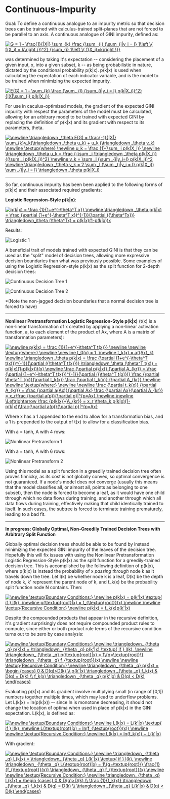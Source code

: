 # Continuous-Impurity
Goal: To define a continuous analogue to an impurity metric so that decision trees can be trained with calculus-trained split-planes that are not forced to be parallel to an axis. A continuous analogue of GINI impurity, defined as:


<a href="https://www.codecogs.com/eqnedit.php?latex=G&space;=&space;1&space;-&space;\frac{1}{|X|}&space;\sum_{k}&space;\frac&space;{\sum_&space;{l}&space;(\sum_{i|y_i&space;=&space;l}&space;1\left&space;\{&space;f(X_i)&space;=&space;k\right&space;\})^2}&space;{\sum_{i}&space;1\left&space;\{&space;f(X_i)=k\right&space;\}}" target="_blank"><img src="https://latex.codecogs.com/gif.latex?G&space;=&space;1&space;-&space;\frac{1}{|X|}&space;\sum_{k}&space;\frac&space;{\sum_&space;{l}&space;(\sum_{i|y_i&space;=&space;l}&space;1\left&space;\{&space;f(X_i)&space;=&space;k\right&space;\})^2}&space;{\sum_{i}&space;1\left&space;\{&space;f(X_i)=k\right&space;\}}" title="G = 1 - \frac{1}{|X|} \sum_{k} \frac {\sum_ {l} (\sum_{i|y_i = l} 1\left \{ f(X_i) = k\right \})^2} {\sum_{i} 1\left \{ f(X_i)=k\right \}}" /></a>

was determined by taking it's expectation -- considering the placement of a given input, x, into a given subset, k -- as being probabilistic in nature, dictated by the conditional probability p(k|x). p(k|x) is used when calculating the expectation of each indicator variable, and is the model to be trained when minimizing the expected impurity.

<a href="https://www.codecogs.com/eqnedit.php?latex=E(G)&space;=&space;1&space;-&space;\sum_{k}&space;\frac&space;{\sum_&space;{l}&space;(\sum_{i|y_i&space;=&space;l}&space;p(k|X_i))^2}&space;{|X|\sum_{i}&space;p(k|X_i)}" target="_blank"><img src="https://latex.codecogs.com/gif.latex?E(G)&space;=&space;1&space;-&space;\sum_{k}&space;\frac&space;{\sum_&space;{l}&space;(\sum_{i|y_i&space;=&space;l}&space;p(k|X_i))^2}&space;{|X|\sum_{i}&space;p(k|X_i)}" title="E(G) = 1 - \sum_{k} \frac {\sum_ {l} (\sum_{i|y_i = l} p(k|X_i))^2} {|X|\sum_{i} p(k|X_i)}" /></a>


For use in caculus-optimized models, the gradient of the expected GINI impurity with respect the parameters of the model must be calculated, allowing for an arbitrary model to be trained with expected GINI by replacing the definition of p(k|x) and its gradient with respect to its parameters, theta.


<a href="https://www.codecogs.com/eqnedit.php?latex=\newline&space;\triangledown&space;_\theta&space;E(G)&space;=&space;\frac{-1}{|X|}&space;\sum_{k}v_k(\triangledown&space;_\theta&space;u_k)&space;&plus;&space;u_k&space;(\triangledown&space;_\theta&space;v_k)&space;\newline&space;\textup{where}&space;\newline&space;u_k&space;=&space;\frac&space;{1}{\sum_&space;i&space;p(k|X_i)}&space;\newline&space;\triangledown&space;_\theta&space;u_k&space;=&space;\frac&space;{-\sum&space;_i&space;\triangledown&space;_\theta&space;p(k|X_i)}&space;{(\sum&space;_i&space;p(k|X_i))^2}&space;\newline&space;v_k&space;=&space;\sum&space;_l&space;(\sum&space;_{i|y_i=l}&space;p(k|X_i))^2&space;\newline&space;\triangledown&space;_\theta&space;v_k&space;=&space;2&space;\sum&space;_l&space;(\sum&space;_{i|y_i&space;=&space;l}&space;p(k|X_i))&space;\sum&space;_{i|y_i&space;=&space;l}&space;\triangledown&space;_\theta&space;p(k|X_i)" target="_blank"><img src="https://latex.codecogs.com/gif.latex?\newline&space;\triangledown&space;_\theta&space;E(G)&space;=&space;\frac{-1}{|X|}&space;\sum_{k}v_k(\triangledown&space;_\theta&space;u_k)&space;&plus;&space;u_k&space;(\triangledown&space;_\theta&space;v_k)&space;\newline&space;\textup{where}&space;\newline&space;u_k&space;=&space;\frac&space;{1}{\sum_&space;i&space;p(k|X_i)}&space;\newline&space;\triangledown&space;_\theta&space;u_k&space;=&space;\frac&space;{-\sum&space;_i&space;\triangledown&space;_\theta&space;p(k|X_i)}&space;{(\sum&space;_i&space;p(k|X_i))^2}&space;\newline&space;v_k&space;=&space;\sum&space;_l&space;(\sum&space;_{i|y_i=l}&space;p(k|X_i))^2&space;\newline&space;\triangledown&space;_\theta&space;v_k&space;=&space;2&space;\sum&space;_l&space;(\sum&space;_{i|y_i&space;=&space;l}&space;p(k|X_i))&space;\sum&space;_{i|y_i&space;=&space;l}&space;\triangledown&space;_\theta&space;p(k|X_i)" title="\newline \triangledown _\theta E(G) = \frac{-1}{|X|} \sum_{k}v_k(\triangledown _\theta u_k) + u_k (\triangledown _\theta v_k) \newline \textup{where} \newline u_k = \frac {1}{\sum_ i p(k|X_i)} \newline \triangledown _\theta u_k = \frac {-\sum _i \triangledown _\theta p(k|X_i)} {(\sum _i p(k|X_i))^2} \newline v_k = \sum _l (\sum _{i|y_i=l} p(k|X_i))^2 \newline \triangledown _\theta v_k = 2 \sum _l (\sum _{i|y_i = l} p(k|X_i)) \sum _{i|y_i = l} \triangledown _\theta p(k|X_i)" /></a>

----------------------------------------------------------------------------------------------------------------

So far, continuous impurity has been been applied to the following forms of p(k|x) and their associated required gradients:

**Logistic Regression-Style p(k|x)**:

<a href="https://www.codecogs.com/eqnedit.php?latex=p(k|x)&space;=&space;\frac&space;{1}{1&plus;e^{-\theta^T&space;x}}&space;\newline&space;\triangledown&space;_\theta&space;p(k|x)&space;=&space;\frac&space;{\partial&space;(1&plus;e^{-\theta^T&space;x})^{-1}}{\partial&space;({\theta^Tx})}&space;\triangledown_\theta&space;(\theta^Tx)&space;=&space;p(k|x)(1-p(k|x))x" target="_blank"><img src="https://latex.codecogs.com/gif.latex?p(k|x)&space;=&space;\frac&space;{1}{1&plus;e^{-\theta^T&space;x}}&space;\newline&space;\triangledown&space;_\theta&space;p(k|x)&space;=&space;\frac&space;{\partial&space;(1&plus;e^{-\theta^T&space;x})^{-1}}{\partial&space;({\theta^Tx})}&space;\triangledown_\theta&space;(\theta^Tx)&space;=&space;p(k|x)(1-p(k|x))x" title="p(k|x) = \frac {1}{1+e^{-\theta^T x}} \newline \triangledown _\theta p(k|x) = \frac {\partial (1+e^{-\theta^T x})^{-1}}{\partial ({\theta^Tx})} \triangledown_\theta (\theta^Tx) = p(k|x)(1-p(k|x))x" /></a>

Results: 


![Logistic 1](https://github.com/CornellDataScience/Continuous-Impurity/blob/master/Continuous%20impurity%20first%20working%20result.png?raw=true)


A beneficial trait of models trained with expected GINI is that they can be used as the "split" model of decision trees, allowing more expressive decision boundaries than what was previously possible. Some examples of using the Logistic Regression-style p(k|x) as the split function for 2-depth decision trees:

![Continuous Decision Tree 1](https://github.com/CornellDataScience/Continuous-Impurity/blob/master/Continuous%20Imuprity%20Decision%20Tree.png?raw=true)

![Continuous Decision Tree 2](https://github.com/CornellDataScience/Continuous-Impurity/blob/master/Continuous%20Imuprity%20Decision%20Tree%202.png?raw=true)

*(Note the non-jagged decision boundaries that a normal decision tree is forced to have)

---------------------------------------------------------------------------------------------------------------

**Nonlinear Pretransformation Logistic Regression-Style p(k|x)** (t(x) is a non-linear transformation of x created by applying a non-linear activation function, a, to each element of the product of Ax, where A is a matrix of transformation parameters):

<a href="https://www.codecogs.com/eqnedit.php?latex=\newline&space;p(k|x)&space;=&space;\frac&space;{1}{1&plus;e^{-\theta^T&space;t(x)}}&space;\newline&space;\newline&space;\textup{where:}&space;\newline&space;\newline&space;t_0(x)&space;=&space;1,&space;\newline&space;t_k(x)&space;=&space;a((Ax)_k)&space;\newline&space;\triangledown&space;_\theta&space;p(k|x)&space;=&space;\frac&space;{\partial&space;(1&plus;e^{-\theta^T&space;t(x)})^{-1}}{\partial&space;({\theta^T&space;t(x)})}&space;\triangledown_\theta&space;(\theta^T&space;t(x))&space;=&space;p(k|x)(1-p(k|x))t(x)&space;\newline&space;\frac&space;{\partial&space;p(k|x)}&space;{\partial&space;A_{kr}}&space;=&space;\frac&space;{\partial&space;(1&plus;e^{-\theta^T&space;t(x)})^{-1}}{\partial&space;({\theta^T&space;t(x)})}&space;\frac&space;{\partial&space;\theta^T&space;t(x)}{\partial&space;t_k(x)}&space;\frac&space;{\partial&space;t_k(x)}&space;{\partial&space;A_{kr}}&space;\newline&space;\newline&space;\textup{where:}&space;\newline&space;\newline&space;\frac&space;{\partial&space;t_k(x)}&space;{\partial&space;A_{kr}}&space;=&space;\frac&space;{\partial&space;a(Ax)}{\partial&space;Ax}&space;\frac&space;{\partial&space;Ax}{\partial&space;A_{kr}}&space;=&space;x_r\frac&space;{\partial&space;a(p)}{\partial&space;p}|^{p=Ax}&space;\newline&space;\newline&space;\Leftrightarrow&space;\frac&space;{p(k|x)}{A_{kr}}&space;=&space;x_r&space;\theta_k&space;p(k|x)(1-p(k|x))\frac{\partial&space;a(p)}{\partial&space;p}|^{p=Ax}" target="_blank"><img src="https://latex.codecogs.com/gif.latex?\newline&space;p(k|x)&space;=&space;\frac&space;{1}{1&plus;e^{-\theta^T&space;t(x)}}&space;\newline&space;\newline&space;\textup{where:}&space;\newline&space;\newline&space;t_0(x)&space;=&space;1,&space;\newline&space;t_k(x)&space;=&space;a((Ax)_k)&space;\newline&space;\triangledown&space;_\theta&space;p(k|x)&space;=&space;\frac&space;{\partial&space;(1&plus;e^{-\theta^T&space;t(x)})^{-1}}{\partial&space;({\theta^T&space;t(x)})}&space;\triangledown_\theta&space;(\theta^T&space;t(x))&space;=&space;p(k|x)(1-p(k|x))t(x)&space;\newline&space;\frac&space;{\partial&space;p(k|x)}&space;{\partial&space;A_{kr}}&space;=&space;\frac&space;{\partial&space;(1&plus;e^{-\theta^T&space;t(x)})^{-1}}{\partial&space;({\theta^T&space;t(x)})}&space;\frac&space;{\partial&space;\theta^T&space;t(x)}{\partial&space;t_k(x)}&space;\frac&space;{\partial&space;t_k(x)}&space;{\partial&space;A_{kr}}&space;\newline&space;\newline&space;\textup{where:}&space;\newline&space;\newline&space;\frac&space;{\partial&space;t_k(x)}&space;{\partial&space;A_{kr}}&space;=&space;\frac&space;{\partial&space;a(Ax)}{\partial&space;Ax}&space;\frac&space;{\partial&space;Ax}{\partial&space;A_{kr}}&space;=&space;x_r\frac&space;{\partial&space;a(p)}{\partial&space;p}|^{p=Ax}&space;\newline&space;\newline&space;\Leftrightarrow&space;\frac&space;{p(k|x)}{A_{kr}}&space;=&space;x_r&space;\theta_k&space;p(k|x)(1-p(k|x))\frac{\partial&space;a(p)}{\partial&space;p}|^{p=Ax}" title="\newline p(k|x) = \frac {1}{1+e^{-\theta^T t(x)}} \newline \newline \textup{where:} \newline \newline t_0(x) = 1, \newline t_k(x) = a((Ax)_k) \newline \triangledown _\theta p(k|x) = \frac {\partial (1+e^{-\theta^T t(x)})^{-1}}{\partial ({\theta^T t(x)})} \triangledown_\theta (\theta^T t(x)) = p(k|x)(1-p(k|x))t(x) \newline \frac {\partial p(k|x)} {\partial A_{kr}} = \frac {\partial (1+e^{-\theta^T t(x)})^{-1}}{\partial ({\theta^T t(x)})} \frac {\partial \theta^T t(x)}{\partial t_k(x)} \frac {\partial t_k(x)} {\partial A_{kr}} \newline \newline \textup{where:} \newline \newline \frac {\partial t_k(x)} {\partial A_{kr}} = \frac {\partial a(Ax)}{\partial Ax} \frac {\partial Ax}{\partial A_{kr}} = x_r\frac {\partial a(p)}{\partial p}|^{p=Ax} \newline \newline \Leftrightarrow \frac {p(k|x)}{A_{kr}} = x_r \theta_k p(k|x)(1-p(k|x))\frac{\partial a(p)}{\partial p}|^{p=Ax}" /></a>

Where x has a 1 appended to the end to allow for a transformation bias, and a 1 is prepended to the output of t(x) to allow for a classification bias.


With a = tanh, A with 4 rows: 


![Nonlinear Pretransform 1](https://github.com/CornellDataScience/Continuous-Impurity/blob/master/Neural-network-style%20pretransform%20continuous%20impurity.png?raw=true)


With a = tanh, A with 6 rows:


![Nonlinear Pretransform 2](https://github.com/CornellDataScience/Continuous-Impurity/blob/master/Neural-network-style%20pretransform%20continuous%20impurity%202.png?raw=true)


Using this model as a split function in a greedily trained decision tree often proves finnicky, as its cost is not globally convex, so optimal convergence is not guaranteed. If a node's model does not converge (usually this means that the model classifies all, or almost all, points as belonging to one subset), then the node is forced to become a leaf, as it would have one child through which no data flows during training, and another through which all data flows during training, effectively making that child identically trained to itself. In such cases, the subtree is forced to terminate training prematurely, leading to a bad fit.

---------------------------------------------------------------------------------------------------------------

**In progress: Globally Optimal, Non-Greedily Trained Decision Trees with Arbitrary Split Function**


Globally optimal decision trees should be able to be found by instead minimizing the expected GINI impurity of the leaves of the decision tree. Hopefully this will fix issues with using the Nonlinear Pretransformation Logistic Regression-Style p(k|x) as the split function for a greedily-trained decision tree. This is accomplished by the following definition of p(k|x), where p(k|x) is instead the probability of x *passing through* node k as it travels down the tree. Let l(k) be whether node k is a leaf, D(k) be the depth of node k, k' represent the parent node of k, and f_k(x) be the probability split function node N contains. Then:


<a href="https://www.codecogs.com/eqnedit.php?latex=\newline&space;\textup{Boundary&space;Conditions:}&space;\newline&space;p(k|x)&space;=&space;p(k'|x)&space;\textup{&space;if&space;}&space;l(k),&space;\newline&space;p(\textup{root}|x)&space;=&space;f_{\textup{root}}(x)&space;\newline&space;\newline&space;\textup{Recursive&space;Condition:}&space;\newline&space;p(k|x)&space;=&space;f_k(x)p(k'|x)" target="_blank"><img src="https://latex.codecogs.com/gif.latex?\newline&space;\textup{Boundary&space;Conditions:}&space;\newline&space;p(k|x)&space;=&space;p(k'|x)&space;\textup{&space;if&space;}&space;l(k),&space;\newline&space;p(\textup{root}|x)&space;=&space;f_{\textup{root}}(x)&space;\newline&space;\newline&space;\textup{Recursive&space;Condition:}&space;\newline&space;p(k|x)&space;=&space;f_k(x)p(k'|x)" title="\newline \textup{Boundary Conditions:} \newline p(k|x) = p(k'|x) \textup{ if } l(k), \newline p(\textup{root}|x) = f_{\textup{root}}(x) \newline \newline \textup{Recursive Condition:} \newline p(k|x) = f_k(x)p(k'|x)" /></a>


Despite the compounded products that appear in the recursive definition, it's gradient surprisingly does not require compounded product rules to compute, since either or both product rule terms of the recursive condition turns out to be zero by case analysis:


<a href="https://www.codecogs.com/eqnedit.php?latex=\newline&space;\textup{Boundary&space;Conditions:}&space;\newline&space;\triangledown_&space;{\theta&space;_q}&space;p(k|x)&space;=&space;\triangledown_&space;{\theta&space;_q}&space;p(k'|x)&space;\textup{&space;if&space;}&space;l(k),&space;\newline&space;\triangledown_&space;{\theta&space;_q}&space;p(\textup{root}|x)&space;=&space;1\{q=\textup{root}\}&space;\triangledown_&space;{\theta&space;_q}&space;f_{\textup{root}}(x)&space;\newline&space;\newline&space;\textup{Recursive&space;Condition:}&space;\newline&space;\triangledown_&space;{\theta&space;_q}&space;p(k|x)&space;=&space;\begin&space;{cases}&space;0&space;&&space;D(q)>D(k)&space;\\&space;p(k'|x)&space;\triangledown&space;_{\theta&space;_q}&space;f_k(x)&space;&&space;D(q)&space;=&space;D(k)&space;\\&space;f_k(x)&space;\triangledown&space;_{\theta&space;_q}&space;p(k'|x)&space;&&space;D(q)&space;<&space;D(k)&space;\end{cases}" target="_blank"><img src="https://latex.codecogs.com/gif.latex?\newline&space;\textup{Boundary&space;Conditions:}&space;\newline&space;\triangledown_&space;{\theta&space;_q}&space;p(k|x)&space;=&space;\triangledown_&space;{\theta&space;_q}&space;p(k'|x)&space;\textup{&space;if&space;}&space;l(k),&space;\newline&space;\triangledown_&space;{\theta&space;_q}&space;p(\textup{root}|x)&space;=&space;1\{q=\textup{root}\}&space;\triangledown_&space;{\theta&space;_q}&space;f_{\textup{root}}(x)&space;\newline&space;\newline&space;\textup{Recursive&space;Condition:}&space;\newline&space;\triangledown_&space;{\theta&space;_q}&space;p(k|x)&space;=&space;\begin&space;{cases}&space;0&space;&&space;D(q)>D(k)&space;\\&space;p(k'|x)&space;\triangledown&space;_{\theta&space;_q}&space;f_k(x)&space;&&space;D(q)&space;=&space;D(k)&space;\\&space;f_k(x)&space;\triangledown&space;_{\theta&space;_q}&space;p(k'|x)&space;&&space;D(q)&space;<&space;D(k)&space;\end{cases}" title="\newline \textup{Boundary Conditions:} \newline \triangledown_ {\theta _q} p(k|x) = \triangledown_ {\theta _q} p(k'|x) \textup{ if } l(k), \newline \triangledown_ {\theta _q} p(\textup{root}|x) = 1\{q=\textup{root}\} \triangledown_ {\theta _q} f_{\textup{root}}(x) \newline \newline \textup{Recursive Condition:} \newline \triangledown_ {\theta _q} p(k|x) = \begin {cases} 0 & D(q)>D(k) \\ p(k'|x) \triangledown _{\theta _q} f_k(x) & D(q) = D(k) \\ f_k(x) \triangledown _{\theta _q} p(k'|x) & D(q) < D(k) \end{cases}" /></a>

Evaluating p(k|x) and its gradient involve multiplying small (in range of [0,1]) numbers together multiple times, which may lead to underflow problems. Let L(k|x) = ln(p(k|x)) -- since ln is monotone decreasing, it should not change the location of optima when used in place of p(k|x) in the GINI expectation. L(k|x), is defined as:


<a href="https://www.codecogs.com/eqnedit.php?latex=\newline&space;\textup{Boundary&space;Conditions:}&space;\newline&space;L(k|x)&space;=&space;L(k'|x)&space;\textup{&space;if&space;}&space;l(k),&space;\newline&space;L(\textup{root}|x)&space;=&space;ln(f_{\textup{root}}(x))&space;\newline&space;\newline&space;\textup{Recursive&space;Condition:}&space;\newline&space;L(k|x)&space;=&space;ln(f_k(x))&space;&plus;&space;L(k'|x)" target="_blank"><img src="https://latex.codecogs.com/gif.latex?\newline&space;\textup{Boundary&space;Conditions:}&space;\newline&space;L(k|x)&space;=&space;L(k'|x)&space;\textup{&space;if&space;}&space;l(k),&space;\newline&space;L(\textup{root}|x)&space;=&space;ln(f_{\textup{root}}(x))&space;\newline&space;\newline&space;\textup{Recursive&space;Condition:}&space;\newline&space;L(k|x)&space;=&space;ln(f_k(x))&space;&plus;&space;L(k'|x)" title="\newline \textup{Boundary Conditions:} \newline L(k|x) = L(k'|x) \textup{ if } l(k), \newline L(\textup{root}|x) = ln(f_{\textup{root}}(x)) \newline \newline \textup{Recursive Condition:} \newline L(k|x) = ln(f_k(x)) + L(k'|x)" /></a>


With gradient:


<a href="https://www.codecogs.com/eqnedit.php?latex=\newline&space;\textup{Boundary&space;Conditions:}&space;\newline&space;\triangledown_&space;{\theta&space;_q}&space;L(k|x)&space;=&space;\triangledown_&space;{\theta&space;_q}&space;L(k'|x)&space;\textup{&space;if&space;}&space;l(k),&space;\newline&space;\triangledown_&space;{\theta&space;_q}&space;L(\textup{root}|x)&space;=&space;1\{q=\textup{root}\}&space;\frac{1}{f_{\textup{root}}(x)}&space;\triangledown_&space;{\theta&space;_q}&space;f_{\textup{root}}(x)&space;\newline&space;\newline&space;\textup{Recursive&space;Condition:}&space;\newline&space;\triangledown_&space;{\theta&space;_q}&space;L(k|x)&space;=&space;\begin&space;{cases}&space;0&space;&&space;D(q)>D(k)&space;\\&space;\frac&space;{1}{f_k(x)}&space;\triangledown&space;_{\theta&space;_q}&space;f_k(x)&space;&&space;D(q)&space;=&space;D(k)&space;\\&space;\triangledown&space;_{\theta&space;_q}&space;L(k'|x)&space;&&space;D(q)&space;<&space;D(k)&space;\end{cases}" target="_blank"><img src="https://latex.codecogs.com/gif.latex?\newline&space;\textup{Boundary&space;Conditions:}&space;\newline&space;\triangledown_&space;{\theta&space;_q}&space;L(k|x)&space;=&space;\triangledown_&space;{\theta&space;_q}&space;L(k'|x)&space;\textup{&space;if&space;}&space;l(k),&space;\newline&space;\triangledown_&space;{\theta&space;_q}&space;L(\textup{root}|x)&space;=&space;1\{q=\textup{root}\}&space;\frac{1}{f_{\textup{root}}(x)}&space;\triangledown_&space;{\theta&space;_q}&space;f_{\textup{root}}(x)&space;\newline&space;\newline&space;\textup{Recursive&space;Condition:}&space;\newline&space;\triangledown_&space;{\theta&space;_q}&space;L(k|x)&space;=&space;\begin&space;{cases}&space;0&space;&&space;D(q)>D(k)&space;\\&space;\frac&space;{1}{f_k(x)}&space;\triangledown&space;_{\theta&space;_q}&space;f_k(x)&space;&&space;D(q)&space;=&space;D(k)&space;\\&space;\triangledown&space;_{\theta&space;_q}&space;L(k'|x)&space;&&space;D(q)&space;<&space;D(k)&space;\end{cases}" title="\newline \textup{Boundary Conditions:} \newline \triangledown_ {\theta _q} L(k|x) = \triangledown_ {\theta _q} L(k'|x) \textup{ if } l(k), \newline \triangledown_ {\theta _q} L(\textup{root}|x) = 1\{q=\textup{root}\} \frac{1}{f_{\textup{root}}(x)} \triangledown_ {\theta _q} f_{\textup{root}}(x) \newline \newline \textup{Recursive Condition:} \newline \triangledown_ {\theta _q} L(k|x) = \begin {cases} 0 & D(q)>D(k) \\ \frac {1}{f_k(x)} \triangledown _{\theta _q} f_k(x) & D(q) = D(k) \\ \triangledown _{\theta _q} L(k'|x) & D(q) < D(k) \end{cases}" /></a>


